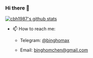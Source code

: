 ### Hi there 👋


[![cbh1987's github stats](https://github-readme-stats.vercel.app/api?username=cbh1987&theme=cobalt2)](https://github.com/cbh1987/cbh1987)

- 📫 How to reach me: 

  * Telegram: [@binghomax](https://t.me/binghomax)

  * Email: binghomchen@gmail.com
  

<!--
**cbh1987/cbh1987** is a ✨ _special_ ✨ repository because its `README.md` (this file) appears on your GitHub profile.

Here are some ideas to get you started:

- 🔭 I’m currently working on ...
- 🌱 I’m currently learning ...
- 👯 I’m looking to collaborate on ...
- 🤔 I’m looking for help with ...
- 💬 Ask me about ...
- 📫 How to reach me: ...
- 😄 Pronouns: ...
- ⚡ Fun fact: ...
-->
